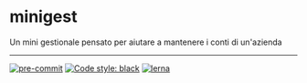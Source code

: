 # minigest

Un mini gestionale pensato per aiutare a mantenere i conti di un'azienda

---

[![pre-commit](https://img.shields.io/badge/pre--commit-enabled-brightgreen?logo=pre-commit&logoColor=white)](https://github.com/pre-commit/pre-commit)
[![Code style: black](https://img.shields.io/badge/code%20style-black-000000.svg)](https://github.com/psf/black)
[![lerna](https://img.shields.io/badge/maintained%20with-lerna-cc00ff.svg)](https://lerna.js.org/)

